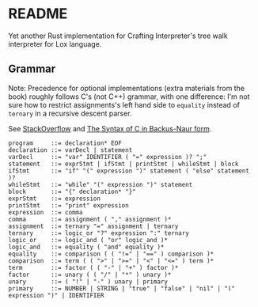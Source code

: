 # README

Yet another Rust implementation for Crafting Interpreter's
tree walk interpreter for Lox language.

## Grammar

Note: Precedence for optional implementations
(extra materials from the book) roughly follows C's (not C++) grammar,
with one difference: I'm not sure how to restrict assignments's left hand side
to `equality` instead of `ternary` in a recursive descent parser.

See [StackOverflow](https://stackoverflow.com/a/13515505)
and [The Syntax of C in Backus-Naur form](https://cs.wmich.edu/~gupta/teaching/cs4850/sumII06/The%20syntax%20of%20C%20in%20Backus-Naur%20form.htm).

```bnf
program     ::= declaration* EOF
declaration ::= varDecl | statement
varDecl     ::= "var" IDENTIFIER ( "=" expression )? ";"
statement   ::= exprStmt | ifStmt | printStmt | whileStmt | block
ifStmt      ::= "if" "(" expression ")" statement ( "else" statement )?
whileStmt   ::= "while" "(" expression ")" statement
block       ::= "{" declaration* "}"
exprStmt    ::= expression
printStmt   ::= "print" expression
expression  ::= comma
comma       ::= assignment ( "," assignment )*
assignment  ::= ternary "=" assignment | ternary
ternary     ::= logic_or "?" expression ":" ternary
logic_or    ::= logic_and ( "or" logic_and )*
logic_and   ::= equality ( "and" equality )*
equality    ::= comparison ( ( "!=" | "==" ) comparison )*
comparison  ::= term ( ( ">" | ">=" | "<" | "<=" ) term )*
term        ::= factor ( ( "-" | "+" ) factor )*
factor      ::= unary ( ( "/" | "*" ) unary )*
unary       ::= ( "!" | "-" ) unary | primary
primary     ::= NUMBER | STRING | "true" | "false" | "nil" | "(" expression ")" | IDENTIFIER
```
